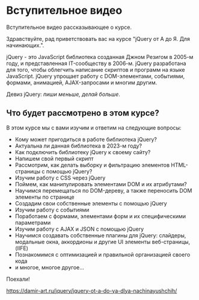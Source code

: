 # Вступительное видео
Вступительное видео рассказывающее о курсе.

Здравствуйте, рад приветствовать вас на курсе "jQuery от A до Я. Для начинающих.".

jQuery - это JavaScript библиотека созданная Джном Резигом в 2005-м году, и представленная IT-сообществу в 2006-м. jQuery разработана для того, чтобы облегчить написание скриптов и программ на языке JavaScript. jQuery упрощает работу с DOM-элементами, событиями, формами, анимацией, AJAX-запросами и многим другим.

Девиз jQuery: *пиши меньше, делай больше*.

## Что будет рассмотрено в этом курсе?
В этом курсе мы с вами изучим и ответим на следующие вопросы:
- Кому может пригодиться в работе библиотека jQuery?
- Актуальна ли данная библиотека в 2023-м году?
- Как подключить библиотеку jQuery к своему сайту?
- Напишем свой первый скрипт
- Рассмотрим, как делать выборку и фильтрацию элементов HTML-страницы с помощью jQuery?
- Изучим работу с CSS через jQuery
- Поймем, как манипулировать элементами DOM и их атрибутами?
- Научимся перемещаться по DOM-дереву, а также переносить DOM элементы по странице
- Создадим свои собственные элементы с помощью jQuery
- Изучим работу с событиями
- Поработаем с формами, элементами форм и их специфическими параметрами
- Изучим работу с AJAX и JSON с помощью jQuery
- Научимся создавать собственные плагины для jQuery: слайдеры, модальные окна, аккордионы и другие UI элементы веб-страницы, (IIFE)
- Познакомимся с оптимизацией и правильной организацией своего кода
- и многое, многое другое...

Поехали!

https://damir-art.ru/jquery/jquery-ot-a-do-ya-dlya-nachinayushchih/
